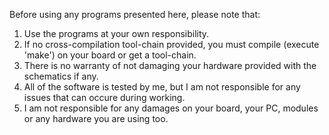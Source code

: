 Before using any programs presented here, please note that:
1. Use the programs at your own responsibility.
2. If no cross-compilation tool-chain provided, you must 
compile (execute 'make') on your board or get a tool-chain.
3. There is no warranty of not damaging your hardware
provided with the schematics if any.
4. All of the software is tested by me, but I am not responsible 
for any issues that can occure during working.
5. I am not responsible for any damages on your board,
your PC, modules or any hardware you are using too.
